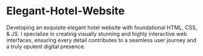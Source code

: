 # Elegant-Hotel-Website
Developing an exquisite elegant hotel website with foundational HTML, CSS, &amp; JS. I specialize in creating visually stunning and highly interactive web interfaces, ensuring every detail contributes to a seamless user journey and a truly opulent digital presence.

